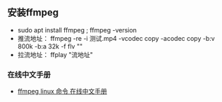     
## 安装ffmpeg
- sudo apt install ffmpeg ; ffmpeg -version
- 推流地址： ffmpeg -re -i 测试.mp4 -vcodec copy -acodec copy -b:v 800k -b:a 32k -f flv ""
- 拉流地址： ffplay "流地址"

### 在线中文手册
- [ffmpeg linux 命令 在线中文手册](http://linux.51yip.com/search/ffmpeg)